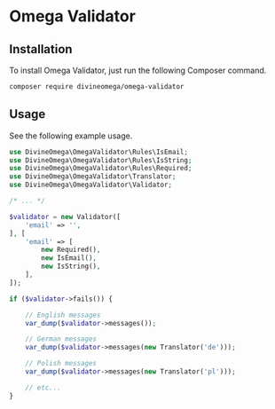 # Omega Validator

## Installation

To install Omega Validator, just run the following Composer command.

```bash
composer require divineomega/omega-validator
```

## Usage

See the following example usage.

```php
use DivineOmega\OmegaValidator\Rules\IsEmail;
use DivineOmega\OmegaValidator\Rules\IsString;
use DivineOmega\OmegaValidator\Rules\Required;
use DivineOmega\OmegaValidator\Translator;
use DivineOmega\OmegaValidator\Validator;

/* ... */

$validator = new Validator([
    'email' => '',
], [
    'email' => [
        new Required(),
        new IsEmail(),
        new IsString(),
    ],
]);

if ($validator->fails()) {

    // English messages
    var_dump($validator->messages());

    // German messages
    var_dump($validator->messages(new Translator('de')));

    // Polish messages
    var_dump($validator->messages(new Translator('pl')));

    // etc...
}
```